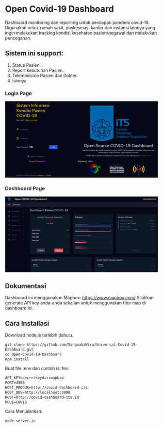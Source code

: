 # Open Covid-19 Dashboard

Dashboard monitoring dan reporting untuk persiapan pandemi covid-19. Digunakan
untuk rumah sakit, puskesmas, kantor dan instansi lainnya yang ingin melakukan
tracking kondisi kesehatan pasien/pegawai dan melakukan pencegahan.

## Sistem ini support:
1. Status Pasien.
2. Report kebutuhan Pasien.
3. Telemedicine Pasien dan Dokter.
4. lainnya.

### Login Page
![Cork Admin Login](login.PNG)

### Dashboard Page
![Cork Admin Dashboard](dashboard.PNG)


## Dokumentasi

Dashboard ini menggunakan Mapbox: https://www.mapbox.com/
Silahkan generate API key anda-anda sekalian untuk menggunakan fitur map di dashboard ini.

## Cara Installasi

Download node.js terlebih dahulu.

```
git clone https://github.com/SangsakaWira/Universal-Covid-19-Dashboard.git
cd Open-Covid-19-Dashboard
npm install
```
Buat file .env dan contoh isi file:

```
API_KEY=secretkeydarimapbox
PORT=4500
HOST_PRODUK=http://covid-dashboard-its
HOST_DEV=http://localhost:3000
HOST=http://covid-dashboard-its.id
MODE=COVID
```

Cara Menjalankan: 

```
node server.js
```